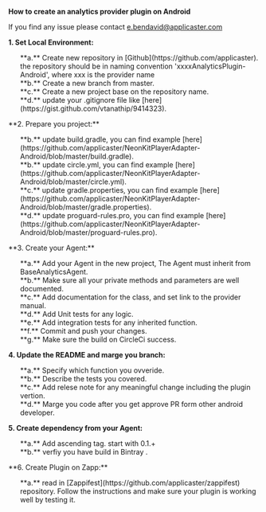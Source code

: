 **How to create an analytics provider plugin on Android**

If you find any issue please contact e.bendavid@applicaster.com

**1. Set Local Environment:**<br />
  <ol>
  **a.** Create new repository in [Github](https://github.com/applicaster). the repository should be in naming convention 'xxxxAnalyticsPlugin-Android', where xxx is the provider name<br/>
  **b.** Create a new branch from master.<br />
   **c.** Create a new project base on the repository name.<br />
  **d.** update your .gitignore file like [here](https://gist.github.com/vtanathip/9414323).<br />
 
  </ol>
**2. Prepare you project:**<br />
 <ol>
  **b.** update build.gradle, you can find example [here](https://github.com/applicaster/NeonKitPlayerAdapter-Android/blob/master/build.gradle).<br />
  **b.** update circle.yml, you can find example [here](https://github.com/applicaster/NeonKitPlayerAdapter-Android/blob/master/circle.yml).<br />
    **c.** update gradle.properties, you can find example [here](https://github.com/applicaster/NeonKitPlayerAdapter-Android/blob/master/gradle.properties).<br />
     **d.** update proguard-rules.pro, you can find example [here](https://github.com/applicaster/NeonKitPlayerAdapter-Android/blob/master/proguard-rules.pro).<br />
     </ol>
     **3. Create your Agent:**<br />
     <ol>
      **a.** Add your Agent in the new project, The Agent must inherit from BaseAnalyticsAgent.<br />
  **b.** Make sure all your private methods and parameters are well documented.<br />
  **c.** Add documentation for the class, and set link to the provider manual.<br />
  **d.** Add Unit tests for any logic.<br />
  **e.** Add integration tests for any inherited function.<br />
  **f.** Commit and push your changes.<br />
  **g.** Make sure the build on CircleCi success. <br />
 
  </ol>
  
  **4. Update the README and marge you branch:**<br />
   <ol>
   **a.** Specify which function you ovveride.<br />
   **b.** Describe the tests you covered.<br />
   **c.** Add relese note for any meaningful change including the plugin vertion.<br />
    **d.** Marge you code after you get approve PR form other android developer.<br />
    </ol>
    
**5. Create dependency from your Agent:**<br />
  <ol>
  **a.** Add ascending tag. start with 0.1.+ <br />
  **b.** verfiy you have build in Bintray .<br />
</ol>
**6. Create Plugin on Zapp:**<br />
  <ol>
  **a.** read in [Zappifest](https://github.com/applicaster/zappifest) repository. Follow the instructions and make sure your plugin is working well by testing it.<br />
</ol>